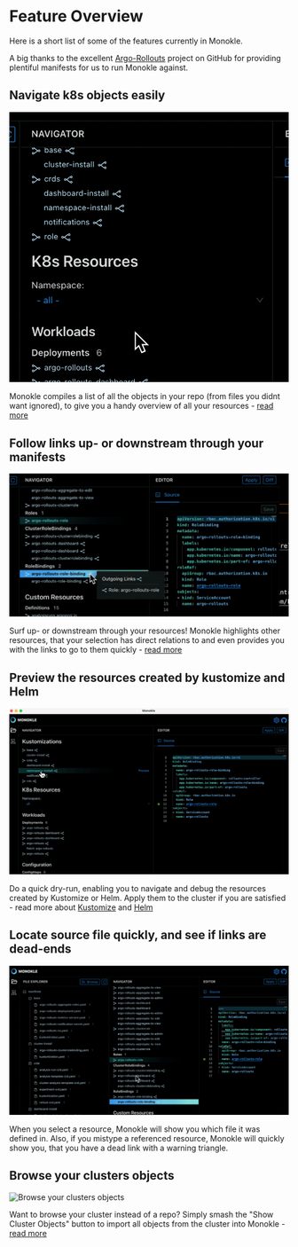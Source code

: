 # Feature Overview

Here is a short list of some of the features currently in Monokle.

A big thanks to the excellent [Argo-Rollouts](https://github.com/argoproj/argo-rollouts/) project on GitHub for
providing plentiful manifests for us to run Monokle against.

## Navigate k8s objects easily

![Navigate k8s objects easily](img/navigator.gif)

Monokle compiles a list of all the objects in your repo (from files you didnt want ignored), to give you a handy
overview of all your resources - [read more](resource-navigation.md)

## Follow links up- or downstream through your manifests

![Follow links up or downstream through your manifests](img/upstream-downstream.gif)

Surf up- or downstream through your resources! Monokle highlights other resources, that your selection has direct
relations to and even provides you with the links to go to them quickly - [read more](resource-navigation.md)

## Preview the resources created by kustomize and Helm

![Preview the resources created by Kustomize or Helm](img/kustomization.gif)

Do a quick dry-run, enabling you to navigate and debug the resources created by Kustomize or Helm. Apply them to
the cluster if you are satisfied - read more about [Kustomize](kustomize.md) and [Helm](helm.md)

## Locate source file quickly, and see if links are dead-ends

![Locate source file quickly, and see if links are dead-ends](img/find-file-and-dead-links.gif)

When you select a resource, Monokle will show you which file it was defined in. Also, if you mistype a referenced
resource, Monokle will quickly show you, that you have a dead link with a warning triangle.

## Browse your clusters objects

![Browse your clusters objects](img/cluster-objects.gif)

Want to browse your cluster instead of a repo? Simply smash the "Show Cluster Objects" button to import all objects from
the cluster into Monokle - [read more](cluster-preview.md)
